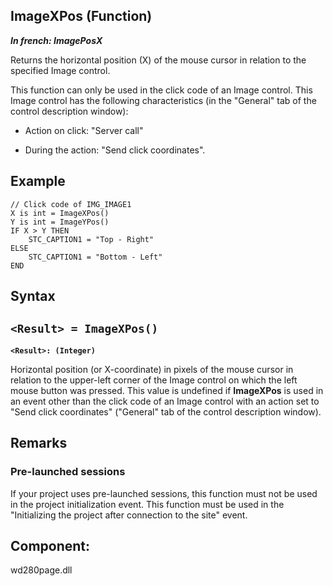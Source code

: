 


## ImageXPos (Function)

***In french: ImagePosX***



<a name="XUse"></a>
<a name="Use"></a>
<a name="description"></a>
Returns the horizontal position (X) of the mouse cursor in relation to the specified Image control. 

This function can only be used in the click code of an Image control. This Image control has the following characteristics (in the "General" tab of the control description window): 

- Action on click: "Server call"

- During the action: "Send click coordinates".





<a name="Example1"></a>
<a name="sample_code"></a>

## Example


```wl
// Click code of IMG_IMAGE1
X is int = ImageXPos()
Y is int = ImageYPos()
IF X > Y THEN
	STC_CAPTION1 = "Top - Right"
ELSE
	STC_CAPTION1 = "Bottom - Left"
END
```

<a name="XSYNTAX"></a>
<a name="SYNTAX1"></a>

## Syntax

`<Result> = ImageXPos()`
---

**`<Result>: (Integer)`**

Horizontal position (or X-coordinate) in pixels of the mouse cursor in relation to the upper-left corner of the Image control on which the left mouse button was pressed. 
This value is undefined if **ImageXPos** is used in an event other than the click code of an Image control with an action set to "Send click coordinates" ("General" tab of the control description window).



<a name="NOTE0"></a>
<a name="NOTE0_1"></a>

## Remarks


### Pre-launched sessions
<a name="prelaunched_sessions_ELTPARAGRAPHE000053"></a>

If your project uses pre-launched sessions, this function must not be used in the project initialization event. This function must be used in the "Initializing the project after connection to the site" event. 

<a name="XComponent"></a>

## Component:
wd280page.dll
